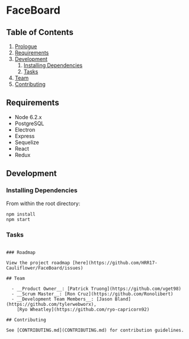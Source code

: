 # FaceBoard

## Table of Contents

1. [Prologue](#prologue)
1. [Requirements](#requirements)
1. [Development](#development)
    1. [Installing Dependencies](#installing-dependencies)
    1. [Tasks](#tasks)
1. [Team](#team)
1. [Contributing](#contributing)

## Requirements

- Node 6.2.x
- PostgreSQL
- Electron
- Express
- Sequelize
- React
- Redux

## Development

### Installing Dependencies

From within the root directory:

```sh
npm install
npm start
```

### Tasks

```

### Roadmap

View the project roadmap [here](https://github.com/HRR17-Cauliflower/FaceBoard/issues)

## Team

  - __Product Owner__: [Patrick Truong](https://github.com/vget98)
  - __Scrum Master__: [Ron Cruz](https://github.com/Ronolibert)
  - __Development Team Members__: [Jason Bland](https://github.com/tylerwebworx),
    [Ryo Wheatley](https://github.com/ryo-capricorn92)

## Contributing

See [CONTRIBUTING.md](CONTRIBUTING.md) for contribution guidelines.

